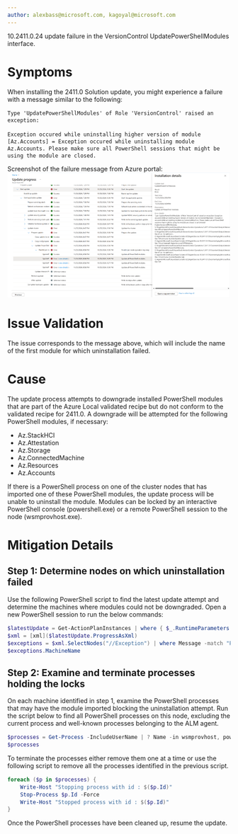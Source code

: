 ```yaml
---
author: alexbass@microsoft.com, kagoyal@microsoft.com
---
```


10.2411.0.24 update failure in the VersionControl UpdatePowerShellModules interface.

# Symptoms
When installing the 2411.0 Solution update, you might experience a failure with a message similar to the following:
```
Type 'UpdatePowerShellModules' of Role 'VersionControl' raised an exception:

Exception occured while uninstalling higher version of module [Az.Accounts] = Exception occured while uninstalling module Az.Accounts. Please make sure all PowerShell sessions that might be using the module are closed.
```
Screenshot of the failure message from Azure portal:
![psmoduleupdatefailure.png](/TSG/Update/PSModule-Uninstall-Failure.png)

# Issue Validation
The issue corresponds to the message above, which will include the name of the first module for which uninstallation failed.

# Cause
      
The update process attempts to downgrade installed PowerShell modules that are part of the Azure Local validated recipe but do not conform to the validated recipe for 2411.0.
A downgrade will be attempted for the following PowerShell modules, if necessary:
- Az.StackHCI
- Az.Attestation
- Az.Storage
- Az.ConnectedMachine
- Az.Resources
- Az.Accounts

If there is a PowerShell process on one of the cluster nodes that has imported one of these PowerShell modules, the update process will be unable to uninstall the module. Modules can be locked by an interactive PowerShell console (powershell.exe) or a remote PowerShell session to the node (wsmprovhost.exe).

# Mitigation Details

## Step 1: Determine nodes on which uninstallation failed
Use the following PowerShell script to find the latest update attempt and determine the machines where modules could not be downgraded. Open a new PowerShell session to run the below commands:

```Powershell
$latestUpdate = Get-ActionPlanInstances | where { $_.RuntimeParameters.updateId -match "Solution10.2411.0.24" } | sort EndDateTime | select -Last 1
$xml = [xml]($latestUpdate.ProgressAsXml)
$exceptions = $xml.SelectNodes("//Exception") | where Message -match "Please make sure all PowerShell"
$exceptions.MachineName
```

## Step 2: Examine and terminate processes holding the locks
On each machine identified in step 1, examine the PowerShell processes that may have the module imported blocking the uninstallation attempt. Run the script below to find all PowerShell processes on this node, excluding the current process and well-known processes belonging to the ALM agent.

```powershell
$processes = Get-Process -IncludeUserName | ? Name -in wsmprovhost, powershell | Where-Object { $_.UserName -notmatch "NT SERVICE\\AzureStack Agent Lifecycle Agent" } | where Id -ne $PID
$processes
```

To terminate the processes either remove them one at a time or use the following script to remove all the processes identified in the previous script.
```powershell
foreach ($p in $processes) {
    Write-Host "Stopping process with id : $($p.Id)"
    Stop-Process $p.Id -Force
    Write-Host "Stopped process with id : $($p.Id)"
}
```

Once the PowerShell processes have been cleaned up, resume the update.